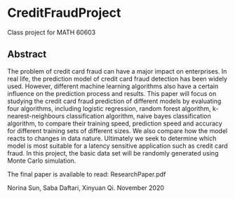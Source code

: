 # CreditFraudProject
Class project for MATH 60603

## Abstract

The problem of credit card fraud can have a major impact on enterprises. In real life, the prediction
model of credit card fraud detection has been widely used. However, different machine learning algorithms
also have a certain influence on the prediction process and results. This paper will focus on studying the
credit card fraud prediction of different models by evaluating four algorithms, including logistic regression,
random forest algorithm, k-nearest-neighbours classification algorithm, naive bayes classification algorithm,
to compare their training speed, prediction speed and accuracy for different training sets of different sizes.
We also compare how the model reacts to changes in data nature. Ultimately we seek to determine which
model is most suitable for a latency sensitive application such as credit card fraud. In this project, the basic
data set will be randomly generated using Monte Carlo simulation.

The final paper is available to read: ResearchPaper.pdf

Norina Sun, Saba Daftari, Xinyuan Qi.
November 2020
